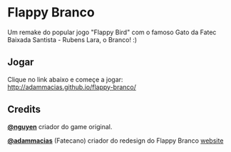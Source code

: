 Flappy Branco
=========
Um remake do popular jogo "Flappy Bird" com o famoso Gato da Fatec Baixada Santista - Rubens Lara, o Branco! :)

Jogar 
------------
Clique no link abaixo e começe a jogar:  
http://adammacias.github.io/flappy-branco/


Credits
------
**[@nguyen](https://github.com/aregowe)** criador do game original.

**[@adammacias](https://github.com/adammacias)** (Fatecano) criador do redesign do Flappy Branco [website](https://www.adamamcias.com.br)
